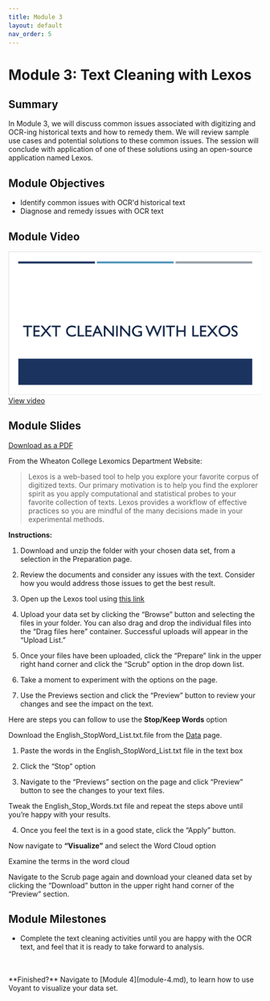 ```yaml
---
title: Module 3
layout: default
nav_order: 5
---
```


# Module 3: Text Cleaning with Lexos

## Summary 
In Module 3, we will discuss common issues associated with digitizing and OCR-ing historical texts and how to remedy them. We will review sample use cases and potential solutions to these common issues. The session will conclude with application of one of these solutions using an open-source application named Lexos.

## Module Objectives 
- Identify common issues with OCR'd historical text
- Diagnose and remedy issues with OCR text

## Module Video
![Text Cleaning with Lexos](data/text-cleaning-img.png)
[View video](https://youtu.be/CMvh8QQndns)

<!-- <iframe height="480" width="853" allowfullscreen frameborder=0 src="https://vimeo.com/user46363379/review/520982474/a73927d48b"></iframe> -->

## Module Slides
[Download as a PDF](data/2021_ER&Lworkshop_Module3.pdf)

From the Wheaton College Lexomics Department Website: 

>Lexos is a web-based tool to help you explore your favorite corpus of digitized texts. Our primary motivation is to help you find the explorer spirit as you apply computational and statistical probes to your favorite collection of texts. Lexos provides a workflow of effective practices so you are mindful of the many decisions made in your experimental methods.

**Instructions:** 

1. Download and unzip the folder with your chosen data set, from a selection in the Preparation page. 

2. Review the documents and consider any issues with the text. Consider how you would address those issues to get the best result. 

3. Open up the Lexos tool using [this link](http://lexos.wheatoncollege.edu/upload) 

4. Upload your data set by clicking the “Browse” button and selecting the files in your folder. You can also drag and drop the individual files into the “Drag files here” container. Successful uploads will appear in the “Upload List.”  

5. Once your files have been uploaded, click the “Prepare” link in the upper right hand corner and click the “Scrub” option in the drop down list. 

6. Take a moment to experiment with the options on the page. 

7. Use the Previews section and click the “Preview” button to review your changes and see the impact on the text. 

Here are steps you can follow to use the **Stop/Keep Words** option 

Download the English_StopWord_List.txt.file from the [Data](data.md) page. 

1. Paste the words in the English_StopWord_List.txt file in the text box 

2. Click the “Stop” option 

3. Navigate to the “Previews” section on the page and click “Preview” button to see the changes to your text files. 

Tweak the English_Stop_Words.txt file and repeat the steps above until you’re happy with your results.  

4. Once you feel the text is in a good state, click the “Apply” button. 

Now navigate to **“Visualize”** and select the Word Cloud option 

Examine the terms in the word cloud 

Navigate to the Scrub page again and download your cleaned data set by clicking the “Download” button in the upper right hand corner of the “Preview” section.

## Module Milestones

- Complete the text cleaning activities until you are happy with the OCR text, and feel that it is ready to take forward to analysis.

<br>
<br>
**Finished?** Navigate to [Module 4](module-4.md), to learn how to use Voyant to visualize your data set. 